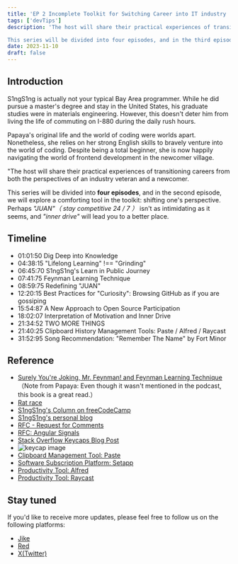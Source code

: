 ```yaml
---
title: 'EP 2 Incomplete Toolkit for Switching Career into IT industry | A Dose of Comfort'
tags: ['devTips']
description: 'The host will share their practical experiences of transitioning careers from both the perspectives of an industry veteran and a newcomer.

This series will be divided into four episodes, and in the third episode, we will delve into a comforting tool in the toolkit, encouraging a change in perspective, showing that "JUAN"（stay competitive 24 / 7 ）might not be so daunting after all, and that inner drive can lead you to a better place'
date: 2023-11-10
draft: false 
---
```


## Introduction

S1ngS1ng is actually not your typical Bay Area programmer. While he did pursue a master's degree and stay in the United States, his graduate studies were in materials engineering. However, this doesn't deter him from living the life of commuting on I-880 during the daily rush hours.

Papaya's original life and the world of coding were worlds apart. Nonetheless, she relies on her strong English skills to bravely venture into the world of coding. Despite being a total beginner, she is now happily navigating the world of frontend development in the newcomer village.

"The host will share their practical experiences of transitioning careers from both the perspectives of an industry veteran and a newcomer.

This series will be divided into **four episodes**, and in the second episode, we will explore a comforting tool in the toolkit: shifting one's perspective. Perhaps _"JUAN"（ stay competitive 24 / 7 ）_ isn't as intimidating as it seems, and _"inner drive"_ will lead you to a better place.

## Timeline

- 01:01:50 Dig Deep into Knowledge
- 04:38:15 "Lifelong Learning" !== "Grinding"
- 06:45:70 S1ngS1ng's Learn in Public Journey
- 07:41:75 Feynman Learning Technique
- 08:59:75 Redefining "JUAN"
- 12:20:15 Best Practices for "Curiosity": Browsing GitHub as if you are gossiping
- 15:54:87 A New Approach to Open Source Participation
- 18:02:07 Interpretation of Motivation and Inner Drive
- 21:34:52 TWO MORE THINGS
- 21:40:25 Clipboard History Management Tools: Paste / Alfred / Raycast
- 31:52:95 Song Recommendation: "Remember The Name" by Fort Minor

## Reference

- [Surely You're Joking, Mr. Feynman! and Feynman Learning Technique ](https://sspai.com/post/61411) （Note from Papaya: Even though it wasn't mentioned in the podcast, this book is a great read.）
- [Rat race](https://en.wikipedia.org/wiki/Rat_race)
- [S1ngS1ng's Column on freeCodeCamp](https://www.freecodecamp.org/news/author/xing/)
- [S1ngS1ng's personal blog](https://singsing.io/blog)
- [RFC - Request for Comments](https://en.wikipedia.org/wiki/Request_for_Comments)
- [RFC: Angular Signals](https://github.com/angular/angular/discussions/49685)
- [Stack Overflow Keycaps Blog Post](https://stackoverflow.blog/2021/09/28/become-a-better-coder-with-this-one-weird-click/)
- ![keycap image](https://cdn.stackoverflow.co/images/jo7n4k8s/production/e53da7968091b70a882a23fb4a711aeaa72eeed2-1200x630.png?w=1200&h=630&auto=format&dpr=2)
- [Clipboard Management Tool: Paste](https://pasteapp.io/)
- [Software Subscription Platform: Setapp](https://setapp.com/)
- [Productivity Tool: Alfred](https://www.alfredapp.com/)
- [Productivity Tool: Raycast](https://www.raycast.com/)

## Stay tuned

If you'd like to receive more updates, please feel free to follow us on the following platforms:

- [Jike](https://m.okjike.com/users/c751f4fb-d31d-44cf-aef9-f6b55dec4cd5?source=user_card&s=eyJ1IjoiNjUyMzg3NmQwZWQ3ZTc2NjQ5ODMwNWE4IiwiZCI6MX0%3D)
- [Red](https://www.xiaohongshu.com/user/profile/64c2024f00000000140396e6?xhsshare=WeixinSession&appuid=64c2024f00000000140396e6&apptime=1697005943)
- [X(Twitter)](https://twitter.com/wslj_podcast)

